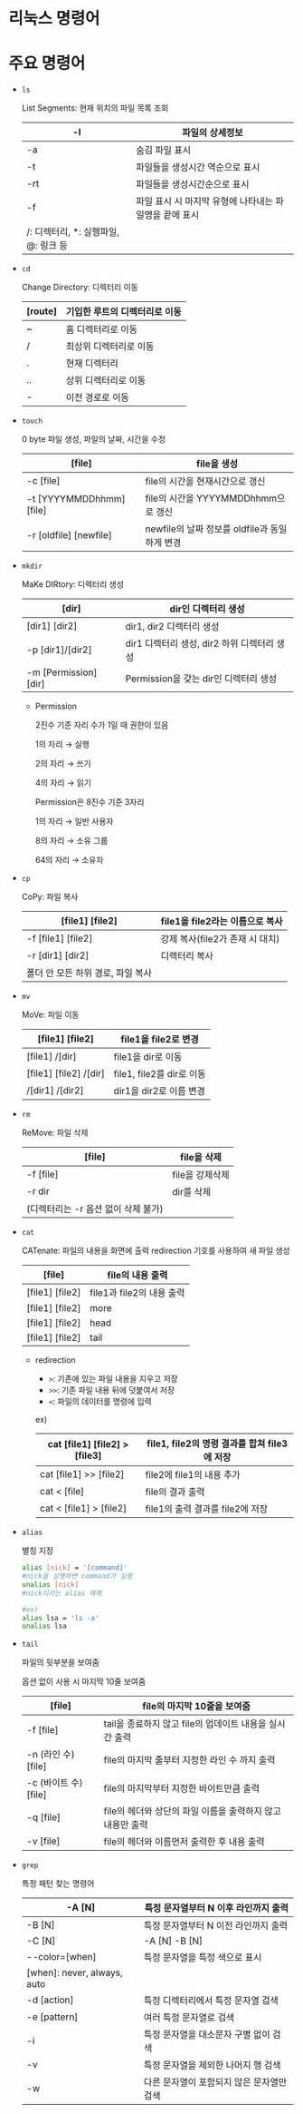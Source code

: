 # 리눅스 명령어

# 주요 명령어

- `ls`
    
    List Segments: 현재 위치의 파일 목록 조회
    
    | -l | 파일의 상세정보 |
    | --- | --- |
    | -a | 숨김 파일 표시 |
    | -t | 파일들을 생성시간 역순으로 표시 |
    | -rt | 파일들을 생성시간순으로 표시 |
    | -f | 파일 표시 시 마지막 유형에 나타내는 파일명을 끝에 표시
    /: 디렉터리, *: 실행파일, @: 링크 등 |
- `cd`
    
    Change Directory: 디렉터리 이동
    
    | [route] | 기입한 루트의 디렉터리로 이동 |
    | --- | --- |
    | ~ | 홈 디렉터리로 이동 |
    | / | 최상위 디렉터리로 이동 |
    | . | 현재 디렉터리 |
    | .. | 상위 디렉터리로 이동 |
    | - | 이전 경로로 이동 |
- `touch`
    
    0 byte 파일 생성, 파일의 날짜, 시간을 수정
    
    | [file] | file을 생성 |
    | --- | --- |
    | -c [file] | file의 시간을 현재시간으로 갱신 |
    | -t [YYYYMMDDhhmm] [file] | file의 시간을 YYYYMMDDhhmm으로 갱신 |
    | -r [oldfile] [newfile] | newfile의 날짜 정보를 oldfile과 동일하게 변경 |
- `mkdir`
    
    MaKe DIRtory: 디렉터리 생성
    
    | [dir] | dir인 디렉터리 생성 |
    | --- | --- |
    | [dir1] [dir2] | dir1, dir2 디렉터리 생성 |
    | -p [dir1]/[dir2] | dir1 디렉터리 생성, dir2 하위 디렉터리 생성 |
    | -m [Permission] [dir] | Permission을 갖는 dir인 디렉터리 생성 |
    - Permission
        
        2진수 기준 자리 수가 1일 때 권한이 있음
        
        1의 자리 → 실행
        
        2의 자리 → 쓰기
        
        4의 자리 → 읽기
        
        Permission은 8진수 기준 3자리
        
        1의 자리 → 일반 사용자
        
        8의 자리 → 소유 그룹
        
        64의 자리 → 소유자
        
- `cp`
    
    CoPy: 파일 복사
    
    | [file1] [file2] | file1을 file2라는 이름으로 복사 |
    | --- | --- |
    | -f [file1] [file2] | 강제 복사(file2가 존재 시 대치) |
    | -r [dir1] [dir2] | 디렉터리 복사
    폴더 안 모든 하위 경로, 파일 복사 |
- `mv`
    
    MoVe: 파일 이동
    
    | [file1] [file2] | file1을 file2로 변경 |
    | --- | --- |
    | [file1] /[dir] | file1을 dir로 이동 |
    | [file1] [file2] /[dir] | file1, file2를 dir로 이동 |
    | /[dir1] /[dir2] | dir1을 dir2로 이름 변경 |
- `rm`
    
    ReMove: 파일 삭제
    
    | [file] | file을 삭제 |
    | --- | --- |
    | -f [file] | file을 강제삭제 |
    | -r dir | dir를 삭제
    (디렉터리는 -r 옵션 없이 삭제 불가) |
- `cat`
    
    CATenate: 파일의 내용을 화면에 출력
    redirection 기호를 사용하여 새 파일 생성
    
    | [file] | file의 내용 출력 |
    | --- | --- |
    | [file1] [file2] | file1과 file2의 내용 출력 |
    | [file1] [file2] | more | file1과 file2의 내용을 페이지 별로 출력 |
    | [file1] [file2] | head | file1과 file2의 내용을 상위 10줄만 출력 |
    | [file1] [file2] | tail | file1과 file2의 내용을 하위 10줄만 출력 |
    - redirection
        - `>`: 기존에 있는 파일 내용을 지우고 저장
        - `>>`: 기존 파일 내용 뒤에 덧붙여서 저장
        - `<`: 파일의 데이터를 명령에 입력
        
        ex)
        
        | cat [file1] [file2] > [file3] | file1, file2의 명령 결과를 합쳐 file3에 저장 |
        | --- | --- |
        | cat [file1] >> [file2] | file2에 file1의 내용 추가 |
        | cat < [file] | file의 결과 출력 |
        | cat < [file1] > [file2] | file1의 출력 결과를 file2에 저장 |
- `alias`
    
    별칭 지정
    
    ```bash
    alias [nick] = '[command]'
    #nick을 실행하면 command가 실행
    unalias [nick]
    #nick이라는 alias 해제
    ```
    
    ```bash
    #ex)
    alias lsa = 'ls -a'
    unalias lsa
    ```
    
- `tail`
    
    파일의 뒷부분을 보여줌
    
    옵션 없이 사용 시 마지막 10줄 보여줌
    
    | [file] | file의 마지막 10줄을 보여줌 |
    | --- | --- |
    | -f [file] | tail을 종료하지 않고 file의 업데이트 내용을 실시간 출력 |
    | -n (라인 수) [file] | file의 마지막 줄부터 지정한 라인 수 까지 출력 |
    | -c (바이트 수) [file] | file의 마지막부터 지정한 바이트만큼 출력 |
    | -q [file] | file의 헤더와 상단의 파일 이름을 출력하지 않고 내용만 출력 |
    | -v [file] | file의 헤더와 이름먼저 출력한 후 내용 출력 |
- `grep`
    
    특정 패턴 찾는 명령어
    
    | -A [N] | 특정 문자열부터 N 이후 라인까지 출력 |
    | --- | --- |
    | -B [N] | 특정 문자열부터 N 이전 라인까지 출력 |
    | -C [N] | -A [N] -B [N] |
    | --color=[when] | 특정 문자열을 특정 색으로 표시
    [when]: never, always, auto |
    | -d [action] | 특정 디렉터리에서 특정 문자열 검색 |
    | -e [pattern] | 여러 특정 문자열로 검색 |
    | -i | 특정 문자열을 대소문자 구별 없이 검색 |
    | -v | 특정 문자열을 제외한 나머지 행 검색 |
    | -w | 다른 문자열이 포함되지 않은 문자열만 검색 |